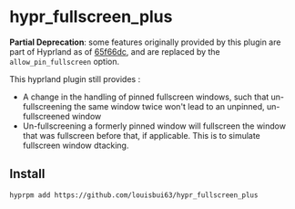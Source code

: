 # hypr_fullscreen_plus
**Partial Deprecation**: some features originally provided by this plugin are part of Hyprland as of [65f66dc](https://github.com/hyprwm/Hyprland/commit/65f66dcf0d38533a383212ca440fdea0163be276), and are replaced by the `allow_pin_fullscreen` option.

This hyprland plugin still provides :
  - A change in the handling of pinned fullscreen windows, such that un-fullscreening the same window twice won't lead to an unpinned, un-fullscreened window
  - Un-fullscreening a formerly pinned window will fullscreen the window that was fullscreen before that, if applicable. This is to simulate fullscreen window dtacking.

## Install
```
hyprpm add https://github.com/louisbui63/hypr_fullscreen_plus

```
